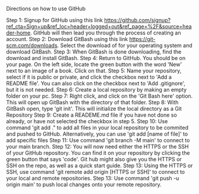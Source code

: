 Directions on how to use GitHub

Step 1: Signup for GitHub using this link https://github.com/signup?ref_cta=Sign+up&ref_loc=header+logged+out&ref_page=%2F&source=header-home. GitHub will then lead you through the process of creating an account.
Step 2: Download GitBash using this link https://git-scm.com/downloads. Select the download of for your operating system and download GitBash.
Step 3: When GitBash is done downloading, find the download and install GitBash.
Step 4: Return to GitHub. You should be on your page. On the left side, locate the green button with the word 'New' next to an image of a book. Click on that.
Step 5: Name your repository, select if it is public or private, and click the checkbox next to 'Add a README file'. You can also click on the checkbox next to 'Add .gitignore', but it is not needed.
Step 6: Create a local repository by making an empty folder on your pc.
Step 7: Right click, and click on the 'Git Bash here' option. This will open up GitBash with the directory of that folder.
Step 8: With GitBash open, type 'git init'. This will initialize the local directory as a Git Repository
Step 9: Create a READEME.md file if you have not done so already, or have not selected the checkbox in step 5.
Step 10: Use command 'git add ." to add all files in your local repository to be commited and pushed to GitHub. Alternatively, you can use 'git add [name of file]' to add specific files
Step 11: Use command 'git branch -M main' to connect to your main branch.
Step 12: You will now need either the HTTPS or the SSH of your GitHub repository. You can find it on your repository by clicking the green button that says 'code'. Git hub might also give you the HTTPS or SSH on the repo, as well as a quick start guide.
Step 13: Using the HTTPS or SSH, use command 'git remote add origin [HTTPS or SSH]' to connect to your local and remote repositories.
Step 13: Use command 'git push -u origin main' to push local changes onto your remote repository.
